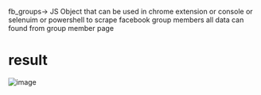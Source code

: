 fb_groups-> JS Object that can be used in chrome extension or console or selenuim or powershell to scrape facebook group members all data can found from group member page

# result
![image](https://github.com/MahmoudHegazi/play_with_facebook/assets/55125302/0ab813a8-082c-435d-bc3b-3cfee734edd2)
